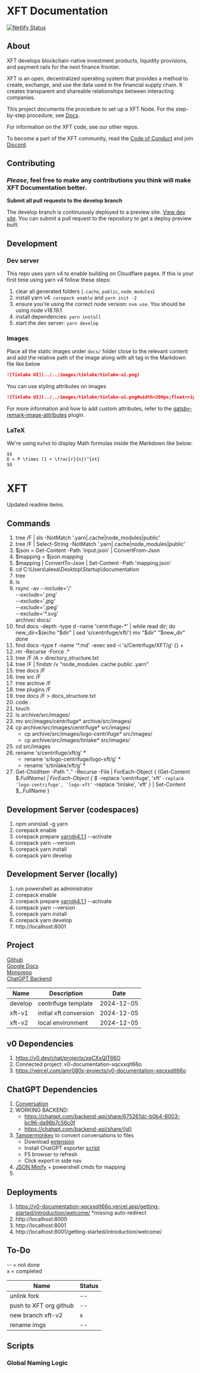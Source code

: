 # XFT Documentation

[![Netlify Status](https://api.netlify.com/api/v1/badges/a7118d58-bd34-4f3d-97bd-00b8dc1ad2bd/deploy-status)](https://app.netlify.com/sites/centrifuge-documentation/deploys)

## About

XFT develops blockchain-native investment products, liquidity provisions, and payment rails for the next finance frontier.

XFT is an open, decentralized operating system that provides a method to create, exchange, and use the data used in the financial supply chain. It creates transparent and shareable relationships between interacting companies.

This project documents the procedure to set up a XFT Node. For the step-by-step procedure, see [Docs](https://x-financial-technologies.replit.app/docs/hub).

For information on the XFT code, see our other repos.

To become a part of the XFT community, read the [Code of Conduct](#) and join [Discord](#).

## Contributing

### _Please_, feel free to make any contributions you think will make XFT Documentation better.

**Submit all pull requests to the develop branch**

The develop branch is continuously deployed to a preview site. [View dev site](#). You can submit a pull request to the repository to get a deploy preview built.

## Development

### Dev server

This repo uses yarn v4 to enable building on Cloudflare pages. If this is your first time using yarn v4 follow these steps:

1. clear all generated folders (`.cache`, `public`, `node_modules`)
2. install yarn v4: `corepack enable` and `yarn init -2`
3. ensure you're using the correct node version: `nvm use`. You should be using node v18.19.1
4. install dependencies: `yarn install`
5. start the dev server: `yarn develop`

### Images

Place all the static images under `docs/` folder close to the relevant content and
add the relative path of the image along with alt tag in the Markdown file like below

```md
![Tinlake UI](../../images/tinlake/tinlake-ui.png)
```

You can use styling attributes on images

```md
![Tinlake UI](../../images/tinlake/tinlake-ui.png#width=200px;float=right)
```

For more information and how to add custom attributes, refer to the [gatsby-remark-image-attributes](https://github.com/rbeer/gatsby-remark-image-attributes) plugin.

### LaTeX

We're using `KaTeX` to display Math formulas inside the Markdown like below:

```
$$
D = P \times (1 + \frac{r}{n})^{nt}
$$
```

# XFT 
Updated readme items. 

## Commands
1. tree /F | sls -NotMatch '\.yarn|\.cache|node_modules|public'
2. tree /F | Select-String -NotMatch '\.yarn|\.cache|node_modules|public'
3. $json = Get-Content -Path 'input.json' | ConvertFrom-Json
4. $mapping = $json.mapping
5. $mapping | ConvertTo-Json | Set-Content -Path 'mapping.json'
6. cd C:\Users\alexa\Desktop\Startup\documentation
7. tree
8. ls
9. rsync -av --include='*/' \
         --exclude='*.png' \
         --exclude='*.jpg' \
         --exclude='*.jpeg' \
         --exclude='*.svg' \
         archive/ docs/
10. find docs -depth -type d -name 'centrifuge-*' | while read dir; do
    new_dir=$(echo "$dir" | sed 's/centrifuge/xft/')
    mv "$dir" "$new_dir"
done
11. find docs -type f -name '*.md' -exec sed -i 's/Centrifuge/XFT/g' {} +
12. rm -Recurse -Force .\*
13. tree /F /A > directory_structure.txt
14. tree /F | findstr /v "node_modules .cache public .yarn"
15. tree docs /F
16. tree src /F
17. tree archive /F
18. tree plugins /F
19. tree docs /F > docs_structure.txt
20. code .
21. touch
22. ls archive/src/images/
23. mv src/images/centrifuge* archive/src/images/
24. cp archive/src/images/centrifuge* src/images/
    - cp archive/src/images/logo-centrifuge* src/images/
    - cp archive/src/images/tinlake* src/images/
25. cd src/images
26. rename 's/centrifuge/xft/g' *
    - rename 's/logo-centrifuge/logo-xft/g' *
    - rename 's/tinlake/xft/g' *
27. Get-ChildItem -Path ".." -Recurse -File | ForEach-Object {
    (Get-Content $_.FullName) | ForEach-Object {
        $_ -replace 'centrifuge', 'xft' `
           -replace 'logo-centrifuge', 'logo-xft' `
           -replace 'tinlake', 'xft'
    } | Set-Content $_.FullName
}



## Development Server (codespaces)
1. npm uninstall -g yarn
2. corepack enable
3. corepack prepare yarn@4.1.1 --activate
4. corepack yarn --version
5. corepack yarn install
6. corepack yarn develop

## Development Server (locally)
1. run powershell as administrator
2. corepack enable
3. corepack prepare yarn@4.1.1 --activate
4. corepack yarn --version
5. corepack yarn install
6. corepack yarn develop
7. http://localhost:8001

## Project

[Github](https://github.com/amr080/docs-template)<br>
[Google Docs](https://docs.google.com/document/d/1sSnaxfrKAFVLvP2u78ANVq4DRnUyKTvByq3y6SJ4kf4/edit?tab=t.0)<br>
[Monorepo](https://github.com/X-Financial-Technologies/monorepo)<br>
[ChatGPT Backend](https://chatgpt.com/backend-api/share/675261dc-b0b4-8003-bc96-da98b7c56c0f)



| Name | Description                | Date       |
|-------------|----------------------------|------------|
| develop     | centrifuge template        | 2024-12-05 |
| xft-v1      | initial xft conversion     | 2024-12-05 |
| xft-v2      | local environment          | 2024-12-05 |

## v0 Dependencies
1. https://v0.dev/chat/projects/xqCXxQlT66O
2. Connected project: v0-documentation-xqcxxqlt66o
3. https://vercel.com/amr080s-projects/v0-documentation-xqcxxqlt66o

## ChatGPT Dependencies
1. [Conversation](https://chatgpt.com/share/675261dc-b0b4-8003-bc96-da98b7c56c0f)
2. WORKING BACKEND: 
    - https://chatgpt.com/backend-api/share/675261dc-b0b4-8003-bc96-da98b7c56c0f
    - https://chatgpt.com/backend-api/share/{id}
3. [Tampermonkey](https://github.com/amr080/chatgpt-exporter) to convert conversations to files
    - Download [extension](https://chromewebstore.google.com/detail/tampermonkey/dhdgffkkebhmkfjojejmpbldmpobfkfo)
    - Install ChatGPT exporter [script](https://github.com/amr080/chatgpt-exporter?tab=readme-ov-file#install)
    - F5 browser to refresh
    - Click export in side nav
4. [JSON Minify](https://codebeautify.org/jsonminifier) + powershell cmds for mapping
6. 







## Deployments
1. https://v0-documentation-xqcxxqlt66o.vercel.app/getting-started/introduction/welcome/
    *missing auto-redirect  
2. http://localhost:8000
3. http://localhost:8001
4. http://localhost:8001/getting-started/introduction/welcome/




## To-Do

-- = not done<br>
x = completed

| Name | Status                |
|-------------|----------------------------|
| unlink fork     | --        |
| push to XFT org github       | --     |
| new branch xft-v2      | x          |
| rename imgs      | --          |


## Scripts

### Global Naming Logic

